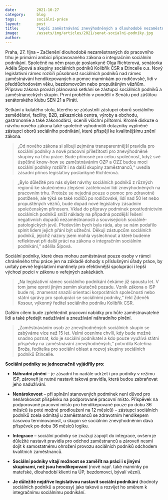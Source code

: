 ```yaml
---
date:         2021-10-27
category:     blog
tags:         sociální-práce 
layout:       post
title:        "Lepší zaměstnávání znevýhodněných a dlouhodobě nezaměstnaných. SEN 21 a Piráti uspořádali v Senátu setkání s odborníky k připravovanému zákonu"
image:        /assets/img/articles/2021/senat-socialni-podniky.jpg
author:       
---
```



Praha, 27. října – Začlenění dlouhodobě nezaměstnaných do pracovního trhu je primární ambicí připravovaného zákona o integračním sociálním podnikání. Společně na něm pracuje poslankyně Olga Richterová, senátorka Adéla Šípová a skupiny sociálních podniků Kolibřík CSR a Etincelle o.s. Nový legislativní rámec rozšíří působnost sociálních podniků nad rámec zaměstnávání hendikepovaných o pomoc maminkám po rodičovské, lidí v předdůchodovém věku, bezdomovcům nebo propuštěným vězňům. Přípravu zákona provází plánovaná setkání se zástupci sociálních podniků a zaměstnaneckých skupin. První proběhlo v pondělí v Senátu pod záštitou senátorského klubu SEN 21 a Piráti.

Setkání u kulatého stolu, kterého se zúčastnili zástupci oborů sociálního zemědělství, facility, B2B, zákaznická centra, výroby a obchodu, gastronomie a také zákonodárci, ocenili všichni přítomní. Kromě diskuze o návrhu nového zákona také společně vyhodnotili dotazníky vyplněné zástupci oborů sociálního podnikání, které přispějí ke kvalitnějšímu znění zákona.

> „Od nového zákona si slibuji zejména transparentnější pravidla pro sociální podniky a nové pracovní příležitosti pro znevýhodněné skupiny na trhu práce. Bude přínosné pro celou společnost, když své úspěšné know-how se zaměstnáváním OZP a OZZ budou moci sociální podniky rozšířit i na další skupiny zaměstnanců,“ uvedla zásadní přínos legislativy poslankyně Richterová.

> „Bylo důležité pro nás slyšet návrhy sociálních podniků z různých regionů ke skutečnému zlepšení začleňování lidí znevýhodněných na pracovním trhu. Protože se nejedná pouze o pomoc pro zdravotně postižené, ale týká se také rodičů po rodičovské, lidí nad 50 let nebo propuštěných vězňů, bude dopad nové legislativy zásadním společenským přínosem. Vklad do přípravy podmínek prostřednictvím sociálních podniků sníží náklady na případná pozdější řešení negativních dopadů nezaměstnanosti a souvisejících sociálně-patologických jevů. Především bych byla ráda, aby se nám podařilo splnit lidem jejich přání být užiteční. Děkuji zástupcům sociálních podniků, jejichž názory jsem mohla vyslechnout a které budeme reflektovat při další práci na zákonu o integračním sociálním podnikání,“ sdělila Šípová.

Sociální podniky, které dnes mohou zaměstnávat pouze osoby v rámci chráněného trhu práce jen na základě dohody s příslušnými úřady práce, by uvítaly pevné legislativní mantinely pro efektivnější spolupráci i lepší výchozí pozici v zákonu o veřejných zakázkách.

> „Na legislativní rámec sociálního podnikání čekáme již spoustu let. V tom jsme oproti jiným zemím skutečně pozadu. Vznik zákona o ISP bude mj. znamenat snazší orientaci korporátních společností nebo státní správy pro spolupráci se sociálními podniky,“ řekl Zdeněk Kosour, výkonný ředitel sociálního podniku Kolibřík CSR. 

Dalším cílem bude zpřehlednit pracovní nabídky pro hůře zaměstnavatelné lidi a také předejít nadužívání a zneužívání náhradního plnění.

> „Zaměstnáváním osob ze znevýhodněných sociálních skupin se zabýváme více než 15 let. Velmi oceníme chvíli, kdy bude možné snadno poznat, kdo je sociální podnikatel a kdo pouze využívá státní příspěvky na zaměstnávání znevýhodněných,“ potvrdila Kateřina Broža, ředitelka pro sociální oblast a rozvoj skupiny sociálních podniků Etincelle.


**Sociální podniky se jednoznačně vyjádřily pro:**

* **Náhradní plnění** – je zásadní ho nadále udržet i pro podniky v režimu ISP, zároveň je nutné nastavit taková pravidla, která budou zabraňovat jeho nadužívání. 

* **Nenárokovost** – při splnění stanovených podmínek není důvod pro nenárokovost příspěvku na podporované  pracovní místo.
Příspěvek na podporované pracovní místo pro hendikepované pouze po dobu 36 měsíců (a poté možné prodloužení na 12 měsíců) – zástupci sociálních podniků zcela odmítají u zaměstnanců se zdravotním hendikepem časovou termínovanost, u skupin se sociálním znevýhodněním dává příspěvek po dobu 36 měsíců logiku.

* **Integrace** – sociální podniky se zvažují zapojit do integrace, ovšem je důležité nastavit pravidla pro odchod zaměstnanců a zároveň nesmí dojít k samostatnému ohrožení provozu sociálních podniků odchodem kvalitních zaměstnanců. 

* **Sociální podniky vítají možnost se zaměřit na práci i s jinými skupinami, než jsou hendikepovaní** (nově např. také maminky po mateřské, dlouhodobí klienti na ÚP, bezdomovci, bývalí vězni).

* **Je důležité nejdříve legislativou nastavit sociální podnikání** (hodnoty sociálních podniků a procesy) jako takové a rozvíjet ho směrem k integračnímu sociálnímu podnikání.
